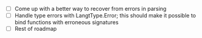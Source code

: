- [ ] Come up with a better way to recover from errors in parsing
- [ ] Handle type errors with LangtType.Error; this should make it possible to bind functions with erroneous signatures
- [ ] Rest of roadmap